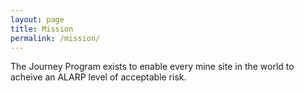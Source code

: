 ```yaml
---
layout: page
title: Mission
permalink: /mission/
---
```


The Journey Program exists to enable every mine site in the world to acheive an ALARP level of acceptable risk.

